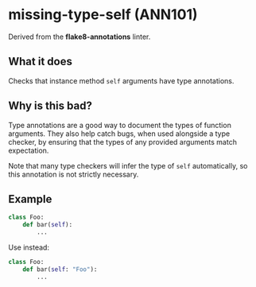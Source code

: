 # missing-type-self (ANN101)

Derived from the **flake8-annotations** linter.

## What it does
Checks that instance method `self` arguments have type annotations.

## Why is this bad?
Type annotations are a good way to document the types of function arguments. They also
help catch bugs, when used alongside a type checker, by ensuring that the types of
any provided arguments match expectation.

Note that many type checkers will infer the type of `self` automatically, so this
annotation is not strictly necessary.

## Example
```python
class Foo:
    def bar(self):
        ...
```

Use instead:
```python
class Foo:
    def bar(self: "Foo"):
        ...
```